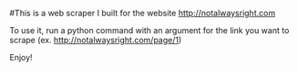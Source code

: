 #This is a web scraper I built for the website http://notalwaysright.com



To use it, run a python command with an argument for the link you want to scrape (ex. http://notalwaysright.com/page/1)

Enjoy!

